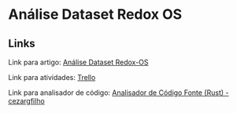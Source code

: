 # Análise Dataset Redox OS

## Links

Link para artigo: [Análise Dataset Redox-OS](https://bit.ly/33rZ1yh)

Link para atividades: [Trello](https://trello.com/b/ZNVkO276/trabalho-final-evolu%C3%A7%C3%A3o-bes)

Link para analisador de código: [Analisador de Código Fonte (Rust) - cezargfilho](https://github.com/cezargfilho/analise-codigo-fonte-evolucao/tree/feature-read-rust-files)

